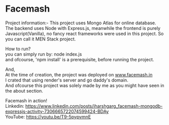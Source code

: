 # Facemash

Project information:-
This project uses Mongo Atlas for online database. The backend uses Node with Express.js, meanwhile the frontend is purely Javascript(Vanilla), no fancy react frameworks were used in this project. So you can call it MEN Stack project.  

How to run?  
you can simply run by: node index.js  
and ofcourse, 'npm install' is a prerequisite, before running the project.  

And,  
At the time of creation, the project was deployed on www.facemash.in  
I crated that using render's server and go daddy's domain.  
And ofcourse this project was solely made by me as you might have seen in the about section.  

Facemash in action!  
Linkedin: https://www.linkedin.com/posts/iharshgarg_facemash-mongodb-expressjs-activity-7306665722074599424-BDAy  
YouTube: https://youtu.be/T9-5pypvmnE  
